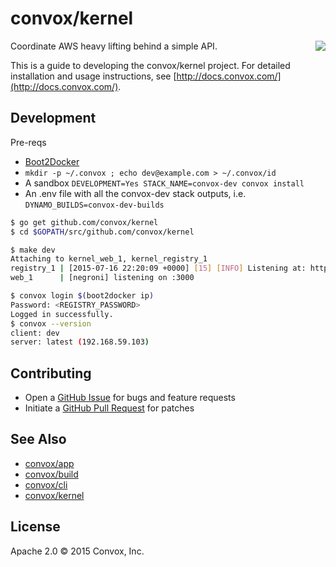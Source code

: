 # convox/kernel

<a href="https://travis-ci.org/convox/kernel">
  <img align="right" src="https://travis-ci.org/convox/kernel.svg?branch=master">
</a>

Coordinate AWS heavy lifting behind a simple API.

This is a guide to developing the convox/kernel project. For detailed
installation and usage instructions, see [http://docs.convox.com/](http://docs.convox.com/).

## Development

Pre-reqs

* [Boot2Docker](http://boot2docker.io/)
* `mkdir -p ~/.convox ; echo dev@example.com > ~/.convox/id`
* A sandbox `DEVELOPMENT=Yes STACK_NAME=convox-dev convox install`
* An .env file with all the convox-dev stack outputs, i.e. `DYNAMO_BUILDS=convox-dev-builds`

```bash
$ go get github.com/convox/kernel
$ cd $GOPATH/src/github.com/convox/kernel

$ make dev
Attaching to kernel_web_1, kernel_registry_1
registry_1 | [2015-07-16 22:20:09 +0000] [15] [INFO] Listening at: http://0.0.0.0:5000 (15)
web_1      | [negroni] listening on :3000

$ convox login $(boot2docker ip)
Password: <REGISTRY_PASSWORD>
Logged in successfully.
$ convox --version
client: dev
server: latest (192.168.59.103)
```

## Contributing

* Open a [GitHub Issue](https://github.com/convox/kernel/issues/new) for bugs and feature requests
* Initiate a [GitHub Pull Request](https://help.github.com/articles/using-pull-requests/) for patches

## See Also

* [convox/app](https://github.com/convox/app)
* [convox/build](https://github.com/convox/build)
* [convox/cli](https://github.com/convox/cli)
* [convox/kernel](https://github.com/convox/kernel)

## License

Apache 2.0 &copy; 2015 Convox, Inc.
